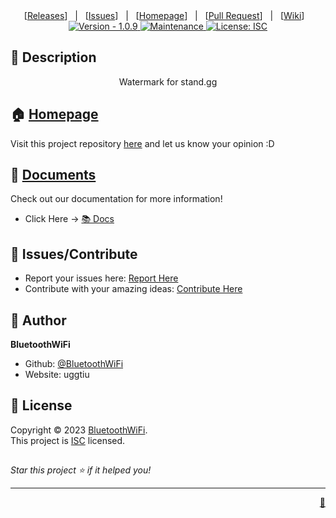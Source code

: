 
<div align="center">
[<a href='https://github.com/IMXNOOBX/readme-generator/releases'>Releases</a>]&nbsp;&nbsp;&nbsp;|&nbsp;&nbsp;&nbsp;[<a href='https://github.com/IMXNOOBX/readme-generator/issues'>Issues</a>]&nbsp;&nbsp;&nbsp;|&nbsp;&nbsp;&nbsp;[<a href='https://github.com/IMXNOOBX/readme-generator#readme'>Homepage</a>]&nbsp;&nbsp;&nbsp;|&nbsp;&nbsp;&nbsp;[<a href='https://github.com/IMXNOOBX/readme-generator/pulls'>Pull Request</a>]&nbsp;&nbsp;&nbsp;|&nbsp;&nbsp;&nbsp;[<a href='https://github.com/IMXNOOBX/readme-generator/wiki'>Wiki</a>]&nbsp;&nbsp;&nbsp;

</div>
<div align="center">
<a href="https://github.com/IMXNOOBX/readme-generator" title="">
<img src="https://img.shields.io/badge/version-1.0.9-blue.svg?style=for-the-badge&logo=appveyor" alt="Version - 1.0.9">
</a>
<a href="https://github.com/IMXNOOBX/readme-generator" title="">
<img src="https://img.shields.io/badge/documentation-yes-brightgreen.svg?style=for-the-badge" alt="Maintenance">
</a>
<a href="https://github.com/IMXNOOBX/readme-generator/LICENSE.md" target="_blank">
<img alt="License: ISC" src="https://img.shields.io/github/license/IMXNOOBX/readme-generator?style=for-the-badge" />
</a>
</div>
        

## 📘 Description
<div align="center">
Watermark for stand.gg
</div>
        
## 🏠 [Homepage](https://github.com/BluetoothWiFi/Stand-watermark#readme)

Visit this project repository [here](https://github.com/BluetoothWiFi/Stand-watermark#readme) and let us know your opinion :D
        
## 🌠 [Documents](https://github.com/BluetoothWiFi/Stand-watermark)

Check out our documentation for more information!
* Click Here -> [📚 Docs](https://github.com/BluetoothWiFi/Stand-watermark) 
        

## 🌟 Issues/Contribute

* Report your issues here: [Report Here]()
* Contribute with your amazing ideas: [Contribute Here]()

## 👤 Author

 **BluetoothWiFi**

* Github: [@BluetoothWiFi](https://github.com/BluetoothWiFi)
* Website: uggtiu

## 📝 License

Copyright © 2023 [BluetoothWiFi](https://github.com/BluetoothWiFi).<br />
This project is [ISC](https://github.com/IMXNOOBX/readme-generator/blob/master/LICENSE) licensed.

## 
_Star this project ⭐️ if it helped you!_

***
<div align="right">
<a href='https://github.com/IMXNOOBX/readme-generator'>💎</a>
</div>


<!-- Made with: https://github.com/IMXNOOBX/readme-generator - ISC - 2022 - IMXNOOBX -->
    
